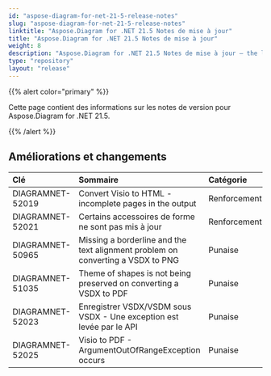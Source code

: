 ```yaml
---
id: "aspose-diagram-for-net-21-5-release-notes"
slug: "aspose-diagram-for-net-21-5-release-notes"
linktitle: "Aspose.Diagram for .NET 21.5 Notes de mise à jour"
title: "Aspose.Diagram for .NET 21.5 Notes de mise à jour"
weight: 8
description: "Aspose.Diagram for .NET 21.5 Notes de mise à jour – the latest updates and fixes."
type: "repository"
layout: "release"
---
```

{{% alert color="primary" %}} 

Cette page contient des informations sur les notes de version pour Aspose.Diagram for .NET 21.5.

{{% /alert %}} 
## **Améliorations et changements**

|**Clé**|**Sommaire**|**Catégorie**|
|:- |:- |:- |
|DIAGRAMNET-52019|Convert Visio to HTML - incomplete pages in the output|Renforcement|
|DIAGRAMNET-52021|Certains accessoires de forme ne sont pas mis à jour|Renforcement|
|DIAGRAMNET-50965|Missing a borderline and the text alignment problem on converting a VSDX to PNG|Punaise|
|DIAGRAMNET-51035|Theme of shapes is not being preserved on converting a VSDX to PDF|Punaise|
|DIAGRAMNET-52023|Enregistrer VSDX/VSDM sous VSDX - Une exception est levée par le API|Punaise|
|DIAGRAMNET-52025|Visio to PDF - ArgumentOutOfRangeException occurs|Punaise|




